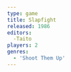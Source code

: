 ```yaml
---
type: game
title: Slapfight
released: 1986
editors: 
  -Taito
players: 2
genres:
  - 'Shoot Them Up'
---
```

